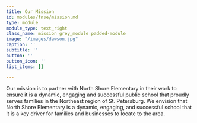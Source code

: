 ```yaml
---
title: Our Mission
id: modules/fnse/mission.md
type: module
module_type: text_right
class_name: mission grey_module padded-module
image: "/images/dawson.jpg"
caption: ''
subtitle: ''
button: ''
button_icon: ''
list_items: []

---
```

Our mission is to partner with North Shore Elementary in their work to ensure it is a dynamic, engaging and successful public school that proudly serves families in the Northeast region of St. Petersburg. We envision that North Shore Elementary is a dynamic, engaging, and successful school that it is a key driver for families and businesses to locate to the area.